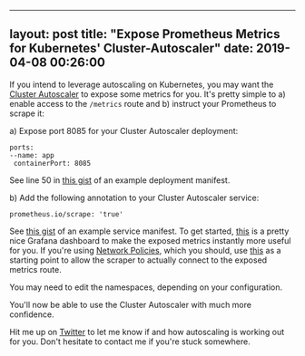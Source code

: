 
---
layout: post
title: "Expose Prometheus Metrics for Kubernetes' Cluster-Autoscaler"
date: 2019-04-08 00:26:00
---

If you intend to leverage autoscaling on Kubernetes, you may want the [Cluster Autoscaler](https://github.com/kubernetes/autoscaler/tree/master/cluster-autoscaler) to expose some metrics for you. It's pretty simple to a) enable access to the `/metrics` route and b) instruct your Prometheus to scrape it:


a) Expose port 8085 for your Cluster Autoscaler deployment:
```
ports:
--name: app
 containerPort: 8085
```

See line 50 in [this gist](https://gist.github.com/dictvm/5af609e9b40709ca551655df31c10854) of an example deployment manifest.

b) Add the following annotation to your Cluster Autoscaler service:
```
prometheus.io/scrape: 'true'
```
See [this gist](https://gist.github.com/dictvm/5af609e9b40709ca551655df31c10854) of an example service manifest.
To get started, [this](https://grafana.com/dashboards/3831) is a pretty nice Grafana dashboard to make the exposed metrics instantly more useful for you.
If you're using [Network Policies](https://kubernetes.io/docs/concepts/services-networking/network-policies/), which you should, use [this](https://gist.github.com/dictvm/85a42c049b0ab72a38cc8ad5a921d64d) as a starting point to allow the scraper to actually connect to the exposed metrics route.

You may need to edit the namespaces, depending on your configuration.

You'll now be able to use the Cluster Autoscaler with much more confidence.

Hit me up on [Twitter](https://twitter.com/dictvm) to let me know if and how autoscaling is working out for you. Don't hesitate to contact me if you're stuck somewhere.
